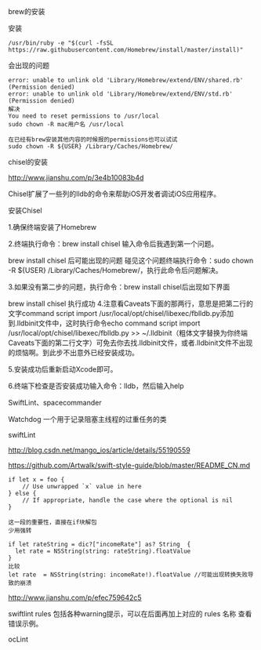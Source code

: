 brew的安装

安装

```
/usr/bin/ruby -e "$(curl -fsSL https://raw.githubusercontent.com/Homebrew/install/master/install)"
```

会出现的问题

```
error: unable to unlink old 'Library/Homebrew/extend/ENV/shared.rb' (Permission denied)
error: unable to unlink old 'Library/Homebrew/extend/ENV/std.rb' (Permission denied)
解决
You need to reset permissions to /usr/local
sudo chown -R mac用户名 /usr/local

在已经有brew安装其他内容的时候报的permissions也可以试试
sudo chown -R ${USER} /Library/Caches/Homebrew/
```



chisel的安装

http://www.jianshu.com/p/3e4b10083b4d


Chisel扩展了一些列的lldb的命令来帮助iOS开发者调试iOS应用程序。

安装Chisel

1.确保终端安装了Homebrew

2.终端执行命令：brew install chisel  输入命令后我遇到第一个问题。


brew install chisel 后可能出现的问题
碰见这个问题终端执行命令：sudo chown -R ${USER} /Library/Caches/Homebrew/，执行此命令后问题解决。

3.如果没有第二步的问题，执行命令：brew install chisel后出现如下界面


brew install chisel 执行成功
4.注意看Caveats下面的那两行，意思是把第二行的文字command script import /usr/local/opt/chisel/libexec/fblldb.py添加到.lldbinit文件中，这时执行命令echo command script import /usr/local/opt/chisel/libexec/fblldb.py >> ~/.lldbinit（粗体文字替换为你终端Caveats下面的第二行文字）可免去你去找.lldbinit文件，或者.lldbinit文件不出现的烦恼啊。到此步不出意外已经安装成功。

5.安装成功后重新启动Xcode即可。

6.终端下检查是否安装成功输入命令：lldb，然后输入help

SwiftLint、spacecommander



Watchdog 一个用于记录阻塞主线程的过重任务的类





swiftLint 

http://blog.csdn.net/mango_ios/article/details/55190559

https://github.com/Artwalk/swift-style-guide/blob/master/README_CN.md

```
if let x = foo {
    // Use unwrapped `x` value in here
} else {
    // If appropriate, handle the case where the optional is nil
}

这一段的重要性，直接在if块解包 
少用强转

if let rateString = dic?["incomeRate"] as? String  {
  let rate = NSString(string: rateString).floatValue
}
比较
let rate  = NSString(string: incomeRate!).floatValue //可能出现转换失败导致的崩溃

```



http://www.jianshu.com/p/efec759642c5

swiftlint rules 包括各种warning提示，可以在后面再加上对应的 rules 名称 查看错误示例。



ocLint

